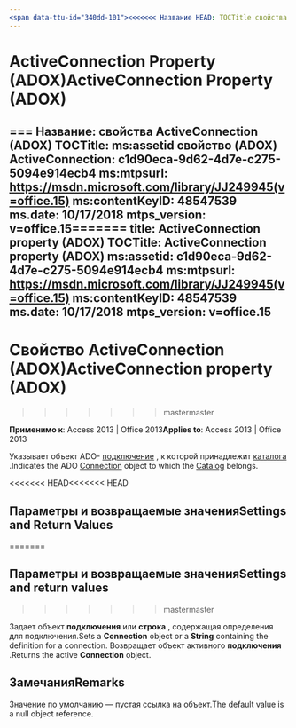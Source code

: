 ```yaml
---
<span data-ttu-id="340dd-101"><<<<<<< Название HEAD: TOCTitle свойства ActiveConnection (ADOX): ms:assetid свойства ActiveConnection (ADOX): c1d90eca-9d62-4d7e-c275-5094e914ecb4 ms:mtpsurl: https://msdn.microsoft.com/library/JJ249945(v=office.15) ms:contentKeyID: 48547539 ms.date: 09/18/2015 mtps_ версия: v=office.15</span><span class="sxs-lookup"><span data-stu-id="340dd-101"><<<<<<< HEAD title: ActiveConnection Property (ADOX) TOCTitle: ActiveConnection Property (ADOX) ms:assetid: c1d90eca-9d62-4d7e-c275-5094e914ecb4 ms:mtpsurl: https://msdn.microsoft.com/library/JJ249945(v=office.15) ms:contentKeyID: 48547539 ms.date: 09/18/2015 mtps_version: v=office.15</span></span>
---
```


# <a name="activeconnection-property-adox"></a><span data-ttu-id="340dd-102">ActiveConnection Property (ADOX)</span><span class="sxs-lookup"><span data-stu-id="340dd-102">ActiveConnection Property (ADOX)</span></span>

<span data-ttu-id="340dd-103">=== Название: свойства ActiveConnection (ADOX) TOCTitle: ms:assetid свойство (ADOX) ActiveConnection: c1d90eca-9d62-4d7e-c275-5094e914ecb4 ms:mtpsurl: https://msdn.microsoft.com/library/JJ249945(v=office.15) ms:contentKeyID: 48547539 ms.date: 10/17/2018 mtps_version: v=office.15</span><span class="sxs-lookup"><span data-stu-id="340dd-103">======= title: ActiveConnection property (ADOX) TOCTitle: ActiveConnection property (ADOX) ms:assetid: c1d90eca-9d62-4d7e-c275-5094e914ecb4 ms:mtpsurl: https://msdn.microsoft.com/library/JJ249945(v=office.15) ms:contentKeyID: 48547539 ms.date: 10/17/2018 mtps_version: v=office.15</span></span>
---

# <a name="activeconnection-property-adox"></a><span data-ttu-id="340dd-104">Свойство ActiveConnection (ADOX)</span><span class="sxs-lookup"><span data-stu-id="340dd-104">ActiveConnection property (ADOX)</span></span>
>>>>>>> <span data-ttu-id="340dd-105">master</span><span class="sxs-lookup"><span data-stu-id="340dd-105">master</span></span>

<span data-ttu-id="340dd-106">**Применимо к**: Access 2013 | Office 2013</span><span class="sxs-lookup"><span data-stu-id="340dd-106">**Applies to**: Access 2013 | Office 2013</span></span>

<span data-ttu-id="340dd-107">Указывает объект ADO- [подключение](connection-object-ado.md) , к которой принадлежит [каталога](catalog-object-adox.md) .</span><span class="sxs-lookup"><span data-stu-id="340dd-107">Indicates the ADO [Connection](connection-object-ado.md) object to which the [Catalog](catalog-object-adox.md) belongs.</span></span>

<span data-ttu-id="340dd-108"><<<<<<< HEAD</span><span class="sxs-lookup"><span data-stu-id="340dd-108"><<<<<<< HEAD</span></span>
## <a name="settings-and-return-values"></a><span data-ttu-id="340dd-109">Параметры и возвращаемые значения</span><span class="sxs-lookup"><span data-stu-id="340dd-109">Settings and Return Values</span></span>
=======
## <a name="settings-and-return-values"></a><span data-ttu-id="340dd-110">Параметры и возвращаемые значения</span><span class="sxs-lookup"><span data-stu-id="340dd-110">Settings and return values</span></span>
>>>>>>> <span data-ttu-id="340dd-111">master</span><span class="sxs-lookup"><span data-stu-id="340dd-111">master</span></span>

<span data-ttu-id="340dd-112">Задает объект **подключения** или **строка** , содержащая определения для подключения.</span><span class="sxs-lookup"><span data-stu-id="340dd-112">Sets a **Connection** object or a **String** containing the definition for a connection.</span></span> <span data-ttu-id="340dd-113">Возвращает объект активного **подключения** .</span><span class="sxs-lookup"><span data-stu-id="340dd-113">Returns the active **Connection** object.</span></span>

## <a name="remarks"></a><span data-ttu-id="340dd-114">Замечания</span><span class="sxs-lookup"><span data-stu-id="340dd-114">Remarks</span></span>

<span data-ttu-id="340dd-115">Значение по умолчанию — пустая ссылка на объект.</span><span class="sxs-lookup"><span data-stu-id="340dd-115">The default value is a null object reference.</span></span>


